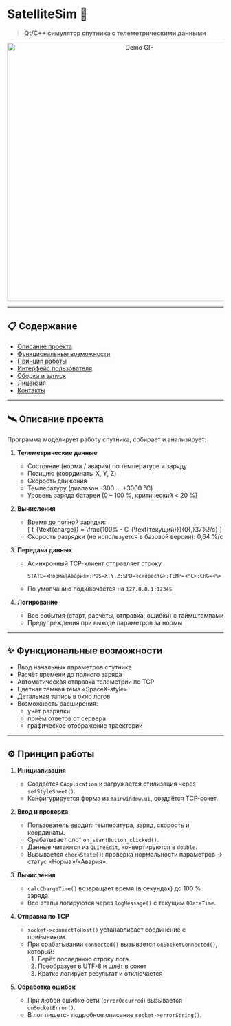 # SatelliteSim 🚀

> **Qt/C++ симулятор спутника с телеметрическими данными**

<p align="center">
  <!-- Здесь можно добавить гифку с демонстрацией работы -->
  <img src="docs/demo.gif" alt="Demo GIF" width="600"/>
</p>

---

## 📋 Содержание

- [Описание проекта](#описание-проекта)  
- [Функциональные возможности](#функциональные-возможности)  
- [Принцип работы](#принцип-работы)  
- [Интерфейс пользователя](#интерфейс-пользователя)  
- [Сборка и запуск](#сборка-и-запуск)  
- [Лицензия](#лицензия)  
- [Контакты](#контакты)  

---

## 🛰️ Описание проекта

Программа моделирует работу спутника, собирает и анализирует:
1. **Телеметрические данные**  
   - Состояние (норма / авария) по температуре и заряду  
   - Позицию (координаты X, Y, Z)  
   - Скорость движения  
   - Температуру (диапазон –300 … +3000 °C)  
   - Уровень заряда батареи (0 – 100 %, критический < 20 %)

2. **Вычисления**  
   - Время до полной зарядки:  
     \[
       t_{\text{charge}} = \frac{100\% - C_{\text{текущий}}}{0{,}37\%\!/с}
     \]
   - Скорость разрядки (не используется в базовой версии): 0,64 %/с

3. **Передача данных**  
   - Асинхронный TCP-клиент отправляет строку  
     ```
     STATE=<Норма|Авария>;POS=X,Y,Z;SPD=<скорость>;TEMP=<°C>;CHG=<%>
     ```
   - По умолчанию подключается на `127.0.0.1:12345`

4. **Логирование**  
   - Все события (старт, расчёты, отправка, ошибки) с таймштампами  
   - Предупреждения при выходе параметров за нормы

---

## ✨ Функциональные возможности

- Ввод начальных параметров спутника  
- Расчёт времени до полного заряда  
- Автоматическая отправка телеметрии по TCP  
- Цветная тёмная тема «SpaceX-style»  
- Детальная запись в окно логов  
- Возможность расширения:  
  - учёт разрядки  
  - приём ответов от сервера  
  - графическое отображение траектории  

---

## ⚙️ Принцип работы

1. **Инициализация**  
   - Создаётся `QApplication` и загружается стилизация через `setStyleSheet()`.  
   - Конфигурируется форма из `mainwindow.ui`, создаётся TCP-сокет.

2. **Ввод и проверка**  
   - Пользователь вводит: температура, заряд, скорость и координаты.  
   - Срабатывает слот `on_startButton_clicked()`.  
   - Данные читаются из `QLineEdit`, конвертируются в `double`.  
   - Вызывается `checkState()`: проверка нормальности параметров → статус «Норма»/«Авария».

3. **Вычисления**  
   - `calcChargeTime()` возвращает время (в секундах) до 100 % заряда.  
   - Все этапы логируются через `logMessage()` с текущим `QDateTime`.

4. **Отправка по TCP**  
   - `socket->connectToHost()` устанавливает соединение с приёмником.  
   - При срабатывании `connected()` вызывается `onSocketConnected()`, который:
     1. Берёт последнюю строку лога  
     2. Преобразует в UTF-8 и шлёт в сокет  
     3. Кратко логирует результат и отключается

5. **Обработка ошибок**  
   - При любой ошибке сети (`errorOccurred`) вызывается `onSocketError()`.  
   - В лог пишется подробное описание `socket->errorString()`.

